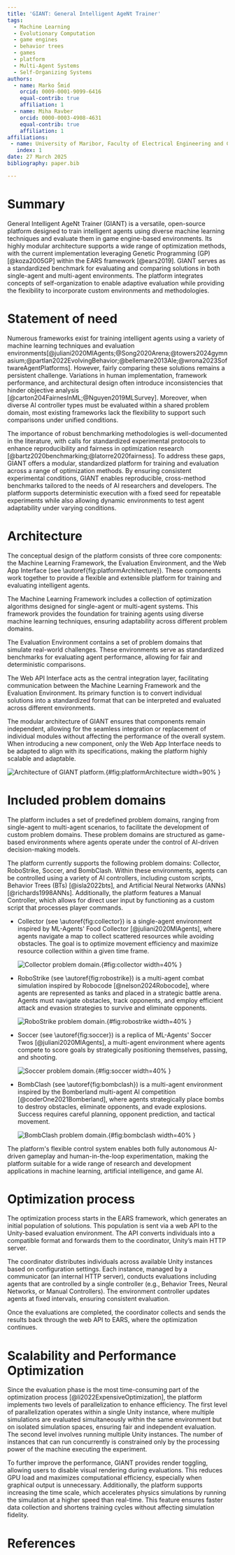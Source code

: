```yaml
---
title: 'GIANT: General Intelligent AgeNt Trainer'
tags:
  - Machine Learning
  - Evolutionary Computation
  - game engines
  - behavior trees
  - games
  - platform
  - Multi-Agent Systems
  - Self-Organizing Systems
authors:
  - name: Marko Šmid
    orcid: 0009-0001-9099-6416
    equal-contrib: true
    affiliation: 1
  - name: Miha Ravber
    orcid: 0000-0003-4908-4631
    equal-contrib: true
    affiliation: 1
affiliations:
 - name: University of Maribor, Faculty of Electrical Engineering and Computer Science
   index: 1
date: 27 March 2025
bibliography: paper.bib

---
```


# Summary

General Intelligent AgeNt Trainer (GIANT) is a versatile, open-source platform designed to train intelligent agents using diverse machine learning techniques and evaluate them in game engine-based environments. Its highly modular architecture supports a wide range of optimization methods, with the current implementation leveraging Genetic Programming (GP) [@koza2005GP] within the EARS framework [@ears2019]. GIANT serves as a standardized benchmark for evaluating and comparing solutions in both single-agent and multi-agent environments. The platform integrates concepts of self-organization to enable adaptive evaluation while providing the flexibility to incorporate custom environments and methodologies.

# Statement of need

Numerous frameworks exist for training intelligent agents using a variety of machine learning techniques and evaluation environments[@juliani2020MlAgents;@Song2020Arena;@towers2024gymnasium;@partlan2022EvolvingBehavior;@bellemare2013Ale;@wrona2023SoftwareAgentPlatforms]. However, fairly comparing these solutions remains a persistent challenge. Variations in human implementation, framework performance, and architectural design often introduce inconsistencies that hinder objective analysis [@carton204FairnesInML;@Nguyen2019MLSurvey]. Moreover, when diverse AI controller types must be evaluated within a shared problem domain, most existing frameworks lack the flexibility to support such comparisons under unified conditions.

The importance of robust benchmarking methodologies is well-documented in the literature, with calls for standardized experimental protocols to enhance reproducibility and fairness in optimization research [@bartz2020benchmarking;@latorre2020fairness]. To address these gaps, GIANT offers a modular, standardized platform for training and evaluation across a range of optimization methods. By ensuring consistent experimental conditions, GIANT enables reproducible, cross-method benchmarks tailored to the needs of AI researchers and developers. The platform supports deterministic execution with a fixed seed for repeatable experiments while also allowing dynamic environments to test agent adaptability under varying conditions.

# Architecture 

The conceptual design of the platform consists of three core components: the Machine Learning Framework, the Evaluation Environment, and the Web App Interface (see \autoref{fig:platformArchitecture}). These components work together to provide a flexible and extensible platform for training and evaluating intelligent agents.

The Machine Learning Framework includes a collection of optimization algorithms designed for single-agent or multi-agent systems. This framework provides the foundation for training agents using diverse machine learning techniques, ensuring adaptability across different problem domains.

The Evaluation Environment contains a set of problem domains that simulate real-world challenges. These environments serve as standardized benchmarks for evaluating agent performance, allowing for fair and deterministic comparisons.

The Web API Interface acts as the central integration layer, facilitating communication between the Machine Learning Framework and the Evaluation Environment. Its primary function is to convert individual solutions into a standardized format that can be interpreted and evaluated across different environments.

The modular architecture of GIANT ensures that components remain independent, allowing for the seamless integration or replacement of individual modules without affecting the performance of the overall system. When introducing a new component, only the Web App Interface needs to be adapted to align with its specifications, making the platform highly scalable and adaptable.

![Architecture of GIANT platform.](../docs/images/platform_architecture_orig.png){#fig:platformArchitecture width=90% }

# Included problem domains

The platform includes a set of predefined problem domains, ranging from single-agent to multi-agent scenarios, to facilitate the development of custom problem domains. These problem domains are structured as game-based environments where agents operate under the control of AI-driven decision-making models.

The platform currently supports the following problem domains: Collector, RoboStrike, Soccer, and BombClash. Within these environments, agents can be controlled using a variety of AI controllers, including custom scripts, Behavior Trees (BTs) [@isla2022bts], and Artificial Neural Networks (ANNs) [@richards1998ANNs]. Additionally, the platform features a Manual Controller, which allows for direct user input by functioning as a custom script that processes player commands.

- Collector (see \autoref{fig:collector}) is a single-agent environment inspired by ML-Agents' Food Collector [@juliani2020MlAgents], where agents navigate a map to collect scattered resources while avoiding obstacles. The goal is to optimize movement efficiency and maximize resource collection within a given time frame.
	
  ![Collector problem domain.](../docs/images/collectorProblemDomain/collector_problem_domain_main.png){#fig:collector width=40% }

- RoboStrike (see \autoref{fig:robostrike}) is a multi-agent combat simulation inspired by Robocode [@nelson2024Robocode], where agents are represented as tanks and placed in a strategic battle arena. Agents must navigate obstacles, track opponents, and employ efficient attack and evasion strategies to survive and eliminate opponents.

  ![RoboStrike problem domain.](../docs/images/robostrikeProblemDomain/robostrike_problem_domain_main.png){#fig:robostrike width=40% }

- Soccer (see \autoref{fig:soccer}) is a replica of ML-Agents' Soccer Twos [@juliani2020MlAgents], a multi-agent environment where agents compete to score goals by strategically positioning themselves, passing, and shooting.

  ![Soccer problem domain.](../docs/images/soccerProblemDomain/soccer_problem_domain_main.png){#fig:soccer width=40% }

- BombClash (see \autoref{fig:bombclash}) is a multi-agent environment inspired by the Bomberland multi-agent AI competition [@coderOne2021Bomberland], where agents strategically place bombs to destroy obstacles, eliminate opponents, and evade explosions. Success requires careful planning, opponent prediction, and tactical movement.
	
  ![BombClash problem domain.](../docs/images/bombClashProblemDomain/bombClash_problem_domain_main.png){#fig:bombclash width=40% }

The platform's flexible control system enables both fully autonomous AI-driven gameplay and human-in-the-loop experimentation, making the platform suitable for a wide range of research and development applications in machine learning, artificial intelligence, and game AI.

# Optimization process

The optimization process starts in the EARS framework, which generates an initial population of solutions. This population is sent via a web API to the Unity-based evaluation environment. The API converts individuals into a compatible format and forwards them to the coordinator, Unity’s main HTTP server.

The coordinator distributes individuals across available Unity instances based on configuration settings. Each instance, managed by a communicator (an internal HTTP server), conducts evaluations including agents that are controlled by a single controller (e.g., Behavior Trees, Neural Networks, or Manual Controllers). The environment controller updates agents at fixed intervals, ensuring consistent evaluation.

Once the evaluations are completed, the coordinator collects and sends the results back through the web API to EARS, where the optimization continues.

# Scalability and Performance Optimization

Since the evaluation phase is the most time-consuming part of the optimization process [@li2022ExpensiveOptimization], the platform implements two levels of parallelization to enhance efficiency. The first level of parallelization operates within a single Unity instance, where multiple simulations are evaluated simultaneously within the same environment but on isolated simulation spaces, ensuring fair and independent evaluation. The second level involves running multiple Unity instances. The number of instances that can run concurrently is constrained only by the processing power of the machine executing the experiment. 

To further improve the performance, GIANT provides render toggling, allowing users to disable visual rendering during evaluations. This reduces GPU load and maximizes computational efficiency, especially when graphical output is unnecessary. Additionally, the platform supports increasing the time scale, which accelerates physics simulations by running the simulation at a higher speed than real-time. This feature ensures faster data collection and shortens training cycles without affecting simulation fidelity.

# References
